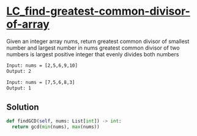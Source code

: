 # [LC_find-greatest-common-divisor-of-array](https://leetcode.com/problems/find-greatest-common-divisor-of-array)

Given an integer array nums, return greatest common divisor of smallest number and largest number in nums
greatest common divisor of two numbers is largest positive integer that evenly divides both numbers

```txt
Input: nums = [2,5,6,9,10]
Output: 2

Input: nums = [7,5,6,8,3]
Output: 1
```

## Solution

```py
def findGCD(self, nums: List[int]) -> int:
  return gcd(min(nums), max(nums))
```
